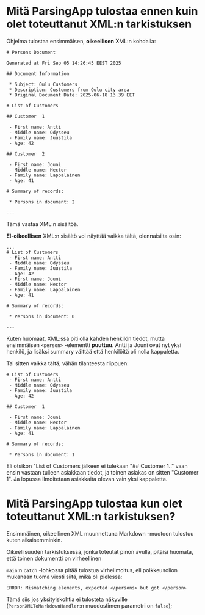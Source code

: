 # Mitä ParsingApp tulostaa ennen kuin olet toteuttanut XML:n tarkistuksen

Ohjelma tulostaa ensimmäisen, **oikeellisen** XML:n kohdalla:

```
# Persons Document

Generated at Fri Sep 05 14:26:45 EEST 2025

## Document Information

 * Subject: Oulu Customers
 * Description: Customers from Oulu city area
 * Original Document Date: 2025-06-18 13.39 EET

# List of Customers

## Customer  1

 - First name: Antti
 - Middle name: Odysseu
 - Family name: Juustila
 - Age: 42

## Customer  2

 - First name: Jouni
 - Middle name: Hector
 - Family name: Lappalainen
 - Age: 41

# Summary of records:

 * Persons in document: 2

---
```

Tämä vastaa XML:n sisältöä.

**EI-oikeellisen** XML:n sisältö voi näyttää vaikka tältä, olennaisilta osin:

```
...
# List of Customers
 - First name: Antti
 - Middle name: Odysseu
 - Family name: Juustila
 - Age: 42
 - First name: Jouni
 - Middle name: Hector
 - Family name: Lappalainen
 - Age: 41

# Summary of records:

 * Persons in document: 0

---
```

Kuten huomaat, XML:ssä piti olla kahden henkilön tiedot, mutta ensimmäisen `<person>` -elementti **puuttuu**. Antti ja Jouni ovat nyt yksi henkilö, ja lisäksi summary väittää että henkilöitä oli nolla kappaletta.

Tai sitten vaikka tältä, vähän tilanteesta riippuen:

```
# List of Customers
 - First name: Antti
 - Middle name: Odysseu
 - Family name: Juustila
 - Age: 42

## Customer  1

 - First name: Jouni
 - Middle name: Hector
 - Family name: Lappalainen
 - Age: 41

# Summary of records:

 * Persons in document: 1
 ```

Eli otsikon "List of Customers jälkeen ei tulekaan "## Customer 1.." vaan ensin vastaan tulleen asiakkaan tiedot, ja toinen asiakas on sitten "Customer 1". Ja lopussa ilmoitetaan asiakkaita olevan vain yksi kappaletta.


# Mitä ParsingApp tulostaa kun olet toteuttanut XML:n tarkistuksen?

Ensimmäinen, oikeellinen XML muunnettuna Markdown -muotoon tulostuu kuten aikaisemminkin.

Oikeellisuuden tarkistuksessa, jonka toteutat pinon avulla, pitäisi huomata, että toinen dokumentti on virheellinen

`main`:n `catch` -lohkossa pitää tulostua virheilmoitus, eli poikkeusolion mukanaan tuoma viesti siitä, mikä oli pielessä:

```
ERROR: Mismatching elements, expected </persons> but got </person>
```

Tämä siis jos yksityiskohtia ei tulosteta näkyville (`PersonXMLToMarkdownHandler`:n muodostimen parametri on `false`);
